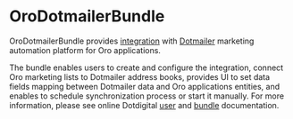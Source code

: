 # OroDotmailerBundle

OroDotmailerBundle provides [integration](https://github.com/oroinc/platform/tree/master/src/Oro/Bundle/IntegrationBundle) with [Dotmailer](http://www.dotmailer.com/) marketing automation platform for Oro applications.

The bundle enables users to create and configure the integration, connect Oro marketing lists to Dotmailer address books, provides UI to set data fields mapping between Dotmailer data and Oro applications entities, and enables to schedule synchronization process or start it manually.
For more information, please see online Dotdigital [user](https://doc.oroinc.com/user/back-office/system/integrations/dotdigital/) and [bundle](https://doc.oroinc.com/bundles/extensions/DotmailerBundle/) documentation.
